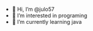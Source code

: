 - 👋 Hi, I’m @julo57
- 👀 I’m interested in programing
- 🌱 I’m currently learning java


<!---
julo57/julo57 is a ✨ special ✨ repository because its `README.md` (this file) appears on your GitHub profile.
You can click the Preview link to take a look at your changes.
--->
